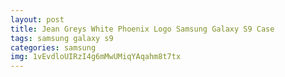 ```yaml
---
layout: post
title: Jean Greys White Phoenix Logo Samsung Galaxy S9 Case
tags: samsung galaxy s9
categories: samsung
img: 1vEvdloUIRzI4g6mMwUMiqYAqahm8t7tx
---
```

